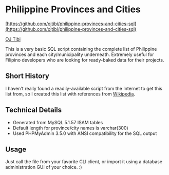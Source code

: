 Philippine Provinces and Cities
===============================

[https://github.com/ojtibi/philippine-provinces-and-cities-sql](https://github.com/ojtibi/philippine-provinces-and-cities-sql)

[OJ Tibi](https://github.com/ojtibi)

This is a very basic SQL script containing the complete list of Philippine provinces and each city/municipality underneath. Extremely useful for Filipino developers who are looking for ready-baked data for their projects.

Short History
-------------

I haven't really found a readily-available script from the Internet to get this list from, so I created this list with references from [Wikipedia](http://en.wikipedia.org/wiki/List_of_cities_and_municipalities_in_the_Philippines).

Technical Details
-----------------

* Generated from MySQL 5.1.57 ISAM tables
* Default length for province/city names is varchar(300)
* Used PHPMyAdmin 3.5.0 with ANSI compatibility for the SQL output

Usage
-----

Just call the file from your favorite CLI client, or import it using a database administration GUI of your choice. :)